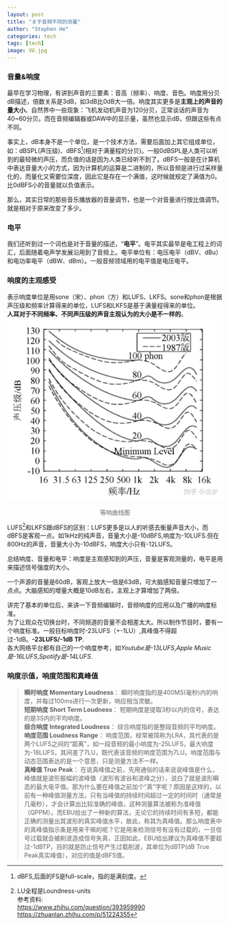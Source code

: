 ```yaml
---
layout: post
title: "关于音频不同的测量"
author: "Stephen He"
categories: tech
tags: [tech]
image: VU.jpg
---
```

### 音量&响度  
最早在学习物理，有讲到声音的三要素：音高（频率）、响度、音色。响度用分贝dB描述，倍数关系是3dB，如3dB比0dB大一倍。响度其实更多是**主观上的声音的量大小**。自然界中一些现象：飞机发动机声音为120分贝，正常谈话的声音为40~60分贝。而在音频编辑器或DAW中的显示量，虽然也显示dB，但跟这些有点不同。  

事实上，dB本身不是一个单位，是一个技术方法，需要后面加上其它组成单位，如：dBSPL(声压级)、dBFS[^1](相对于满量程的分贝)。一般0dBSPL是人类可以听到的最轻微的声压，而负值的话是因为人类已经听不到了。dBFS一般是在计算机中表达音量大小的方式，因为计算机的运算是二进制的，所以音频是进行过采样量化的，而量化又需要位深度，因此它是存在一个满值，这时候就规定了满值为0。比0dBFS小的音量就以负值表示。   

那么，其实日常的那些音乐播放器的音量调节，也是一个对音量进行按比值调节。就是相对于原来改变了多少。  


### 电平  
我们还听到过一个词也是对于音量的描述，“**电平**”。电平其实最早是电工程上的词汇，后面随着电声学发展沿用到了音频上。电平单位有：电压电平（dBV、dBu）和电功率电平（dBW、dBm）。一般音频领域用的电平值是电压电平。  

### 响度的主观感受  
表示响度单位是用sone（宋）、phon（方）和LUFS、LKFS。sone和phon是根据声压级和频率计算得来的单位，LUFS和LKFS是基于满量程得来的单位。  
**人耳对于不同频率、不同声压级的声音主观认为的大小是不一样的**。  
![sound](../assets/img/sound.jpg)    
<center style="font-size:14px;color:#696969;">等响曲线图</center>   

LUFS[^2]和LKFS跟dBFS的区别：LUFS更多是以人的听感去衡量声音大小，而dBFS是客观一点。如1kHz的纯声音，音量大小是-10dBFS,响度为-10LUFS.但在800Hz的声音，音量大小为-10dBFS，响度大小只有-12LUFS。   


总结响度、音量和电平：响度是主观感知到的声压，音量是客观测量的，电平是用来描述信号强度的大小。   

一个声源的音量是60dB，客观上放大一倍是63dB，可大脑感知音量只增加了一点点。大脑感知的增量大概是10dB左右，主观上才算增加了两倍。  


讲完了基本的单位后，来讲一下音频编辑时，音频响度的应用以及广播的响度标准。  
为了让观众在切换台时，不同频道的音量不会相差太大。所以制作节目时，要有一个响度标准。一般目标响度时-23LUFS（+-1LU）,真峰值不得超过-1dB。**-23LUFS/-1dB TP**.    
各大网络平台都有自己的一个响度参考，如*Youtube是-13LUFS*,*Apple Music是-16LUFS*,*Spotiify是-14LUFS*.   
### 响度示值，响度范围和真峰值  
>**瞬时响度 Momentary Loudness**： 瞬时响度指的是400MS(毫秒)内的响度，并每过100ms进行一次更新，响应相当灵敏。  
>**短期响度 Short Term Loudness**： 短期响度是提取3秒以内的信号，表达的是3S内的平均响度。  
>**综合响度 Integrated Loudness**： 综合响度指的是整段音频的平均响度。  
>**响度范围 Loudness Range**： 响度范围，经常被简称为LRA，其代表的是两个LUFS之间的“距离”，如一段音频的最小响度为-25LUFS，最大响度为-18LUFS，其间差了7LU，既代表该音频的响度范围为7LU。响度范围与动态范围表达的是一个意思，只是测量方法不一样。  
>**真峰值 True Peak**： 在说真峰值之前，先用通俗的话来说说峰值是什么，峰值就是波形振幅的波峰值（波形有波谷和波峰之分），说白了就是波形瞬态的最大电平值。那为什么要在峰值之前加个“真”字呢？原因是这样的，以前有一种峰值测量方法，只有当峰值的持续时间超过一定的时间时（通常是几毫秒），才会计算出比较准确的峰值，这种测量算法被称为准峰值（QPPM）。而EBU给出了一种新的算法，无论它的持续时间有多短，都能正确的测量出其波形的真实峰值水平，故此，称其为真峰值。那么响度表中的真峰值指示条是用来干嘛的呢？它是用来检测信号有没有过载的，一旦信号过载就会被削波造成信号失真，正因如此，EBU给出建议为真峰值不要超过-1dBTP，目的就是防止信号产生过载削波，其单位为dBTP(dB True Peak真实峰值），对应的值是dBFS值。


[^1]:dBFS,后面的FS是full-scale，指的是满刻度。  
[^2]:LU全程是Loundness-units   
参考资料:  
<https://www.zhihu.com/question/393959990>  
<https://zhuanlan.zhihu.com/p/51224355>
